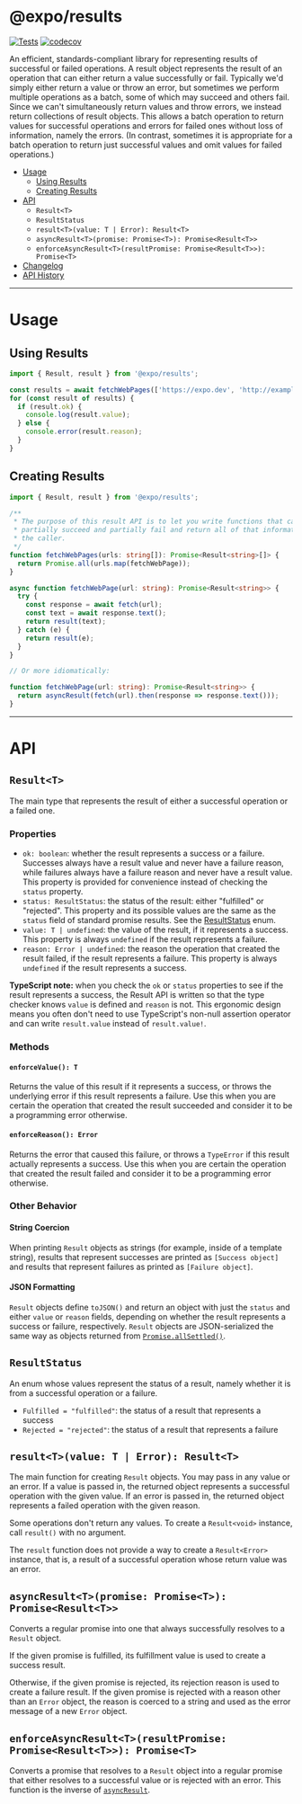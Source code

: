 # @expo/results
[![Tests](https://github.com/expo/results/workflows/Tests/badge.svg)](https://github.com/expo/results/actions?query=branch%3Amaster)
[![codecov](https://codecov.io/gh/expo/results/branch/master/graph/badge.svg)](https://codecov.io/gh/expo/results)

An efficient, standards-compliant library for representing results of successful or failed operations. A result object represents the result of an operation that can either return a value successfully or fail. Typically we'd simply either return a value or throw an error, but sometimes we perform multiple operations as a batch, some of which may succeed and others fail. Since we can't simultaneously return values and throw errors, we instead return collections of result objects. This allows a batch operation to return values for successful operations and errors for failed ones without loss of information, namely the errors. (In contrast, sometimes it is appropriate for a batch operation to return just successful values and omit values for failed operations.)

- [Usage](#usage)
  - [Using Results](#using-results)
  - [Creating Results](#creating-results)
- [API](#api)
  - `Result<T>`
  - `ResultStatus`
  - `result<T>(value: T | Error): Result<T>`
  - `asyncResult<T>(promise: Promise<T>): Promise<Result<T>>`
  - `enforceAsyncResult<T>(resultPromise: Promise<Result<T>>): Promise<T>`
- [Changelog](./CHANGELOG.md)
- [API History](./API_HISTORY.md)

---

# Usage

## Using Results

```ts
import { Result, result } from '@expo/results';

const results = await fetchWebPages(['https://expo.dev', 'http://example.com']);
for (const result of results) {
  if (result.ok) {
    console.log(result.value);
  } else {
    console.error(result.reason);
  }
}
```

## Creating Results

```ts
import { Result, result } from '@expo/results';

/**
 * The purpose of this result API is to let you write functions that can
 * partially succeed and partially fail and return all of that information to
 * the caller.
 */
function fetchWebPages(urls: string[]): Promise<Result<string>[]> {
  return Promise.all(urls.map(fetchWebPage));
}

async function fetchWebPage(url: string): Promise<Result<string>> {
  try {
    const response = await fetch(url);
    const text = await response.text();
    return result(text);
  } catch (e) {
    return result(e);
  }
}

// Or more idiomatically:

function fetchWebPage(url: string): Promise<Result<string>> {
  return asyncResult(fetch(url).then(response => response.text()));
}
```

---

# API

## `Result<T>`

The main type that represents the result of either a successful operation or a failed one.

### Properties
- `ok: boolean`: whether the result represents a success or a failure. Successes always have a result value and never have a failure reason, while failures always have a failure reason and never have a result value. This property is provided for convenience instead of checking the `status` property.
- `status: ResultStatus`: the status of the result: either "fulfilled" or "rejected". This property and its possible values are the same as the `status` field of standard promise results. See the [ResultStatus](#resultstatus) enum.
- `value: T | undefined`: the value of the result, if it represents a success. This property is always `undefined` if the result represents a failure.
- `reason: Error | undefined`: the reason the operation that created the result failed, if the result represents a failure. This property is always `undefined` if the result represents a success.

**TypeScript note:** when you check the `ok` or `status` properties to see if the result represents a success, the Result API is written so that the type checker knows `value` is defined and `reason` is not. This ergonomic design means you often don't need to use TypeScript's non-null assertion operator and can write `result.value` instead of `result.value!`.

### Methods

#### `enforceValue(): T`

Returns the value of this result if it represents a success, or throws the underlying error if this result represents a failure. Use this when you are certain the operation that created the result succeeded and consider it to be a programming error otherwise.

#### `enforceReason(): Error`

Returns the error that caused this failure, or throws a `TypeError` if this result actually represents a success. Use this when you are certain the operation that created the result failed and consider it to be a programming error otherwise.

### Other Behavior

#### String Coercion

When printing `Result` objects as strings (for example, inside of a template string), results that represent successes are printed as `[Success object]` and results that represent failures as printed as `[Failure object]`.

#### JSON Formatting

`Result` objects define `toJSON()` and return an object with just the `status` and either `value` or `reason` fields, depending on whether the result represents a success or failure, respectively. `Result` objects are JSON-serialized the same way as objects returned from [`Promise.allSettled()`](https://developer.mozilla.org/en-US/docs/Web/JavaScript/Reference/Global_Objects/Promise/allSettled).

## `ResultStatus`

An enum whose values represent the status of a result, namely whether it is from a successful operation or a failure.

- `Fulfilled = "fulfilled"`: the status of a result that represents a success
- `Rejected = "rejected"`: the status of a result that represents a failure

## `result<T>(value: T | Error): Result<T>`

The main function for creating `Result` objects. You may pass in any value or an error. If a value is passed in, the returned object represents a successful operation with the given value. If an error is passed in, the returned object represents a failed operation with the given reason.

Some operations don't return any values. To create a `Result<void>` instance, call `result()` with no argument.

The `result` function does not provide a way to create a `Result<Error>` instance, that is, a result of a successful operation whose return value was an error.

## `asyncResult<T>(promise: Promise<T>): Promise<Result<T>>`

Converts a regular promise into one that always successfully resolves to a `Result` object.

If the given promise is fulfilled, its fulfillment value is used to create a success result.

Otherwise, if the given promise is rejected, its rejection reason is used to create a failure result. If the given promise is rejected with a reason other than an `Error` object, the reason is coerced to a string and used as the error message of a new `Error` object.

## `enforceAsyncResult<T>(resultPromise: Promise<Result<T>>): Promise<T>`

Converts a promise that resolves to a `Result` object into a regular promise that either resolves to a successful value or is rejected with an error. This function is the inverse of [`asyncResult`](#asyncresult).
